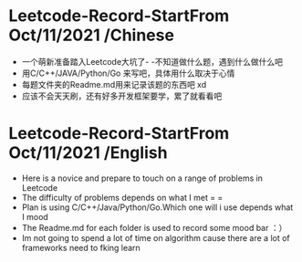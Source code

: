 # Leetcode-Record-StartFrom Oct/11/2021 /Chinese
- 一个萌新准备踏入Leetcode大坑了- -不知道做什么题，遇到什么做什么吧
- 用C/C++/JAVA/Python/Go 来写吧，具体用什么取决于心情
- 每题文件夹的Readme.md用来记录该题的东西吧 xd
- 应该不会天天刷，还有好多开发框架要学，累了就看看吧

# Leetcode-Record-StartFrom Oct/11/2021 /English
- Here is a novice and prepare to touch on a range of problems in Leetcode
- The difficulty of problems depends on what I met = =
- Plan is using C/C++/Java/Python/Go.Which one will i use depends what I mood
- The Readme.md for each folder is used to record some mood bar ：）
- Im not going to spend a lot of time on algorithm cause there are a lot of frameworks need to fking learn
